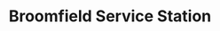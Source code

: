 ---
title: "Broomfield Service Station"
url: /chelmsford/broomfield-service-station/
shop: convenience
---